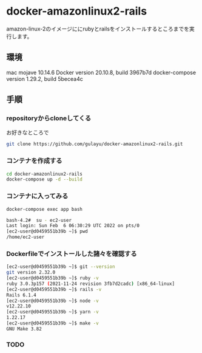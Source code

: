 # docker-amazonlinux2-rails
amazon-linux-2のイメージににrubyとrailsをインストールするところまでを実行します。

## 環境
mac mojave 10.14.6
Docker version 20.10.8, build 3967b7d
docker-compose version 1.29.2, build 5becea4c

## 手順
### repositoryからcloneしてくる
お好きなところで
```sh
git clone https://github.com/gulayu/docker-amazonlinux2-rails.git
```

### コンテナを作成する
```sh
cd docker-amazonlinux2-rails
docker-compose up -d --build
```

### コンテナに入ってみる
```sh
docker-compose exec app bash

bash-4.2#  su - ec2-user
Last login: Sun Feb  6 06:30:29 UTC 2022 on pts/0
[ec2-user@d0459551b39b ~]$ pwd
/home/ec2-user
```

### Dockerfileでインストールした諸々を確認する
```sh
[ec2-user@d0459551b39b ~]$ git --version
git version 2.32.0
[ec2-user@d0459551b39b ~]$ ruby -v
ruby 3.0.3p157 (2021-11-24 revision 3fb7d2cadc) [x86_64-linux]
[ec2-user@d0459551b39b ~]$ rails -v
Rails 6.1.4
[ec2-user@d0459551b39b ~]$ node -v
v12.22.10
[ec2-user@d0459551b39b ~]$ yarn -v
1.22.17
[ec2-user@d0459551b39b ~]$ make -v
GNU Make 3.82
```

### TODO